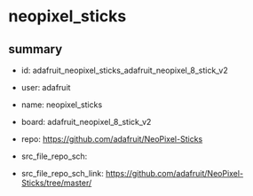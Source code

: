# neopixel_sticks
 
## summary 
* id: adafruit_neopixel_sticks_adafruit_neopixel_8_stick_v2
* user: adafruit
* name: neopixel_sticks
* board: adafruit_neopixel_8_stick_v2
* repo: https://github.com/adafruit/NeoPixel-Sticks



* src_file_repo_sch: 
* src_file_repo_sch_link: https://github.com/adafruit/NeoPixel-Sticks/tree/master/







